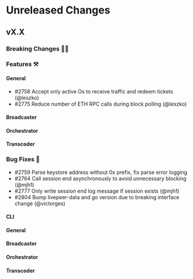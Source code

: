 # Unreleased Changes

## vX.X

### Breaking Changes 🚨🚨

### Features ⚒

#### General
- \#2758 Accept only active Os to receive traffic and redeem tickets (@leszko)
- \#2775 Reduce number of ETH RPC calls during block polling (@leszko)

#### Broadcaster

#### Orchestrator

#### Transcoder

### Bug Fixes 🐞
- \#2759 Parse keystore address without 0x prefix, fix parse error logging
- \#2764 Call session end asynchronously to avoid unnecessary blocking (@mjh1)
- \#2777 Only write session end log message if session exists (@mjh1)
- \#2804 Bump livepeer-data and go version due to breaking interface change (@victorges)

#### CLI

#### General

#### Broadcaster

#### Orchestrator

#### Transcoder

